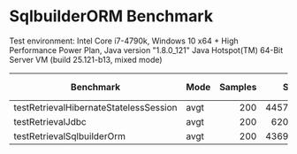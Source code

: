 # SqlbuilderORM Benchmark

Test environment: Intel Core i7-4790k, Windows 10 x64 + High Performance Power Plan, Java version "1.8.0_121" Java Hotspot(TM) 64-Bit Server VM (build 25.121-b13, mixed mode)

| Benchmark | Mode | Samples | Score | Score error | Units |
|---|---|---:|---:|---:|---|
| testRetrievalHibernateStatelessSession | avgt | 200 | 4457.475 | 23.510 | ns/op |
| testRetrievalJdbc | avgt | 200 | 620.240 | 1.411 | ns/op |
| testRetrievalSqlbuilderOrm | avgt | 200 | 4369.478 | 17.966 | ns/op |
<!---
|  |  |  |  |  |  |
--->